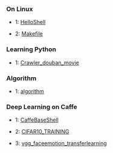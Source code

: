 ### On Linux

* 1: [HelloShell](https://github.com/AllenMao/Demo/tree/master/learningShell)

* 2: [Makefile](https://github.com/AllenMao/Demo/tree/master/learningShell/makefile)


### Learning Python

* 1: [Crawler_douban_movie](https://github.com/AllenMao/Demo/tree/master/douban_movie_top250)

### Algorithm

* 1: [algorithm](https://github.com/AllenMao/Demo/tree/master/acm)

### Deep Learning on Caffe

* 1: [CaffeBaseShell](https://github.com/AllenMao/Demo/tree/master/CaffeBaseShell)

* 2: [CIFAR10_TRAINING](https://github.com/AllenMao/Demo/tree/master/CIFAR10_TRAINING)

* 3: [vgg_faceemotion_transferlearning](https://github.com/AllenMao/Demo/tree/master/vgg_faceemotion_transferringlearning)
